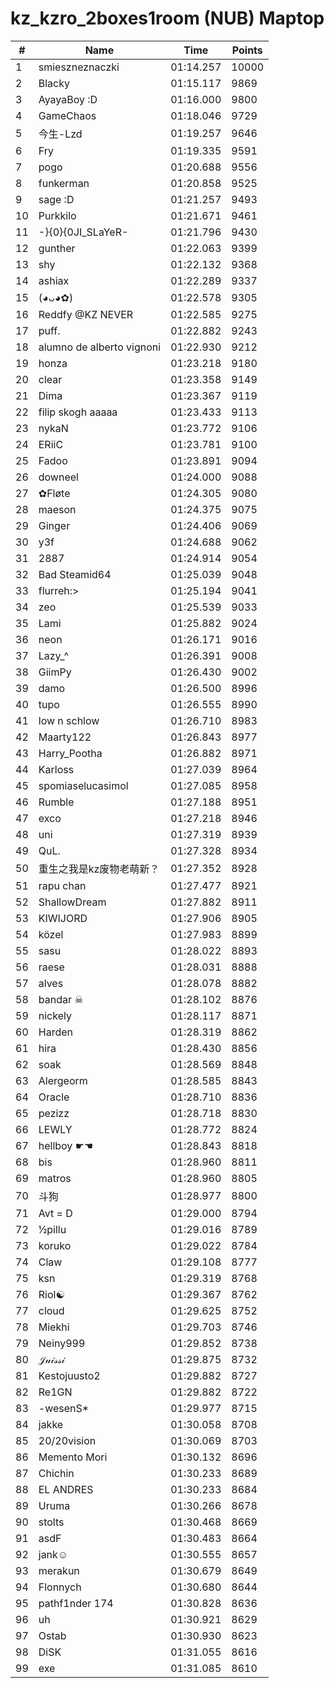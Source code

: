 # kz_kzro_2boxes1room (NUB) Maptop

|  # | Name | Time | Points |
|-------------- | -------------- | -------------- | -------------- | 
| 1 | smieszneznaczki | 01:14.257 | 10000 | 
| 2 | Blacky | 01:15.117 | 9869 | 
| 3 | AyayaBoy :D | 01:16.000 | 9800 | 
| 4 | GameChaos | 01:18.046 | 9729 | 
| 5 | 今生-Lzd | 01:19.257 | 9646 | 
| 6 | Fry | 01:19.335 | 9591 | 
| 7 | pogo | 01:20.688 | 9556 | 
| 8 | funkerman | 01:20.858 | 9525 | 
| 9 | sage :D | 01:21.257 | 9493 | 
| 10 | Purkkilo | 01:21.671 | 9461 | 
| 11 | -}{0}{0JI_SLaYeR- | 01:21.796 | 9430 | 
| 12 | gunther | 01:22.063 | 9399 | 
| 13 | shy | 01:22.132 | 9368 | 
| 14 | ashiax | 01:22.289 | 9337 | 
| 15 | (◕ᴗ◕✿) | 01:22.578 | 9305 | 
| 16 | Reddfy @KZ NEVER | 01:22.585 | 9275 | 
| 17 | puff. | 01:22.882 | 9243 | 
| 18 | alumno de alberto vignoni | 01:22.930 | 9212 | 
| 19 | honza | 01:23.218 | 9180 | 
| 20 | clear | 01:23.358 | 9149 | 
| 21 | Dima | 01:23.367 | 9119 | 
| 22 | filip skogh aaaaa | 01:23.433 | 9113 | 
| 23 | nykaN | 01:23.772 | 9106 | 
| 24 | ERiiC | 01:23.781 | 9100 | 
| 25 | Fadoo | 01:23.891 | 9094 | 
| 26 | downeel | 01:24.000 | 9088 | 
| 27 | ✿Fløte | 01:24.305 | 9080 | 
| 28 | maeson | 01:24.375 | 9075 | 
| 29 | Ginger | 01:24.406 | 9069 | 
| 30 | y3f | 01:24.688 | 9062 | 
| 31 | 2887 | 01:24.914 | 9054 | 
| 32 | Bad Steamid64 | 01:25.039 | 9048 | 
| 33 | flurreh:> | 01:25.194 | 9041 | 
| 34 | zeo | 01:25.539 | 9033 | 
| 35 | Lami | 01:25.882 | 9024 | 
| 36 | neon | 01:26.171 | 9016 | 
| 37 | Lazy_^ | 01:26.391 | 9008 | 
| 38 | GiimPy | 01:26.430 | 9002 | 
| 39 | damo | 01:26.500 | 8996 | 
| 40 | tupo | 01:26.555 | 8990 | 
| 41 | low n schlow | 01:26.710 | 8983 | 
| 42 | Maarty122 | 01:26.843 | 8977 | 
| 43 | Harry_Pootha | 01:26.882 | 8971 | 
| 44 | Karloss | 01:27.039 | 8964 | 
| 45 | spomiaselucasimol | 01:27.085 | 8958 | 
| 46 | Rumble | 01:27.188 | 8951 | 
| 47 | exco | 01:27.218 | 8946 | 
| 48 | uni | 01:27.319 | 8939 | 
| 49 | QuL. | 01:27.328 | 8934 | 
| 50 | 重生之我是kz废物老萌新？ | 01:27.352 | 8928 | 
| 51 | rapu chan | 01:27.477 | 8921 | 
| 52 | ShallowDream | 01:27.882 | 8911 | 
| 53 | KIWIJORD | 01:27.906 | 8905 | 
| 54 | közel | 01:27.983 | 8899 | 
| 55 | sasu | 01:28.022 | 8893 | 
| 56 | raese | 01:28.031 | 8888 | 
| 57 | alves | 01:28.078 | 8882 | 
| 58 | bandar ☠ | 01:28.102 | 8876 | 
| 59 | nickely | 01:28.117 | 8871 | 
| 60 | Harden | 01:28.319 | 8862 | 
| 61 | hira | 01:28.430 | 8856 | 
| 62 | soak | 01:28.569 | 8848 | 
| 63 | Alergeorm | 01:28.585 | 8843 | 
| 64 | Oracle | 01:28.710 | 8836 | 
| 65 | pezizz | 01:28.718 | 8830 | 
| 66 | LEWLY | 01:28.772 | 8824 | 
| 67 | hellboy ☛☚ | 01:28.843 | 8818 | 
| 68 | bis | 01:28.960 | 8811 | 
| 69 | matros | 01:28.960 | 8805 | 
| 70 | 斗狗 | 01:28.977 | 8800 | 
| 71 | Avt = D | 01:29.000 | 8794 | 
| 72 | ½pillu | 01:29.016 | 8789 | 
| 73 | koruko | 01:29.022 | 8784 | 
| 74 | Claw | 01:29.108 | 8777 | 
| 75 | ksn | 01:29.319 | 8768 | 
| 76 | Riol☯ | 01:29.367 | 8762 | 
| 77 | cloud | 01:29.625 | 8752 | 
| 78 | Miekhi | 01:29.703 | 8746 | 
| 79 | Neiny999 | 01:29.852 | 8738 | 
| 80 | 𝒥𝓊𝒾𝓈𝓈𝒾 | 01:29.875 | 8732 | 
| 81 | Kestojuusto2 | 01:29.882 | 8727 | 
| 82 | Re1GN | 01:29.882 | 8722 | 
| 83 | -wesenS* | 01:29.977 | 8715 | 
| 84 | jakke | 01:30.058 | 8708 | 
| 85 | 20/20vision | 01:30.069 | 8703 | 
| 86 | Memento Mori | 01:30.132 | 8696 | 
| 87 | Chichin | 01:30.233 | 8689 | 
| 88 | EL ANDRES | 01:30.233 | 8684 | 
| 89 | Uruma | 01:30.266 | 8678 | 
| 90 | stolts | 01:30.468 | 8669 | 
| 91 | asdF | 01:30.483 | 8664 | 
| 92 | jank☺ | 01:30.555 | 8657 | 
| 93 | merakun | 01:30.679 | 8649 | 
| 94 | Flonnych | 01:30.680 | 8644 | 
| 95 | pathf1nder 174 | 01:30.828 | 8636 | 
| 96 | uh | 01:30.921 | 8629 | 
| 97 | Ostab | 01:30.930 | 8623 | 
| 98 | DiSK | 01:31.055 | 8616 | 
| 99 | exe | 01:31.085 | 8610 | 

